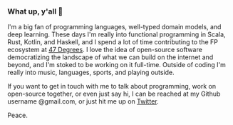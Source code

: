 ### What up, y'all 👋

I'm a big fan of programming languages, well-typed domain models, and deep learning.  These days I'm really into functional programming in Scala, Rust, Kotlin, and Haskell, and I spend a lot of time contributing to the FP ecosystem at [47 Degrees](https://www.47deg.com/).  I love the idea of open-source software democratizing the landscape of what we can build on the internet and beyond, and I'm stoked to be working on it full-time.  Outside of coding I'm really into music, languages, sports, and playing outside.   

If you want to get in touch with me to talk about programming, work on open-source together, or even just say hi, I can be reached at my Github username @gmail.com, or just hit me up on [Twitter](https://twitter.com/dmarticus/).

Peace.
<!--
**dmarticus/dmarticus** is a ✨ _special_ ✨ repository because its `README.md` (this file) appears on your GitHub profile.

Here are some ideas to get you started:

- 🔭 I’m currently working on ...
- 🌱 I’m currently learning ...
- 👯 I’m looking to collaborate on ...
- 🤔 I’m looking for help with ...
- 💬 Ask me about ...
- 📫 How to reach me: ...
- 😄 Pronouns: ...
- ⚡ Fun fact: ...
-->
